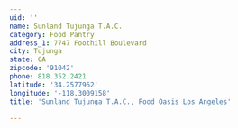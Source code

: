 ```yaml
---
uid: ''
name: Sunland Tujunga T.A.C.
category: Food Pantry
address_1: 7747 Foothill Boulevard
city: Tujunga
state: CA
zipcode: '91042'
phone: 818.352.2421
latitude: '34.2577962'
longitude: '-118.3009158'
title: 'Sunland Tujunga T.A.C., Food Oasis Los Angeles'

---
```

